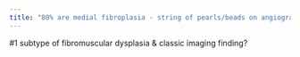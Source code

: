 ```yaml
---
title: "80% are medial fibroplasia - string of pearls/beads on angiogram"
---
```

#1 subtype of fibromuscular dysplasia &amp; classic imaging finding?

